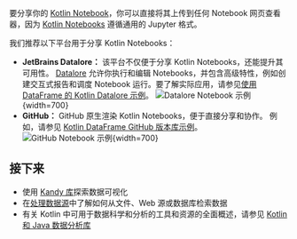 [//]: # (title: 分享你的 Kotlin Notebook)

要分享你的 [Kotlin Notebook](kotlin-notebook-overview.md)，你可以直接将其上传到任何 Notebook 网页查看器，因为 [Kotlin Notebooks](data-analysis-overview.md#notebooks) 遵循通用的 Jupyter 格式。

我们推荐以下平台用于分享 Kotlin Notebooks：

*   **JetBrains Datalore：** 该平台不仅便于分享 Kotlin Notebooks，还能提升其可用性。
    [Datalore](https://datalore.jetbrains.com/) 允许你执行和编辑 Notebooks，并包含高级特性，例如创建交互式报告和调度 Notebook 运行。要了解实际应用，请参见[使用 DataFrame 的 Kotlin Datalore 示例](https://datalore.jetbrains.com/report/static/KQKedA4jDrKu63O53gEN0z/B5YeMMONSAR78FgKQ9yJyW)。
    ![Datalore Notebook 示例](datalore-example.png){width=700}
*   **GitHub：** GitHub 原生渲染 Kotlin Notebooks，便于直接分享和协作。
    例如，请参见 [Kotlin DataFrame GitHub 版本库示例](https://github.com/Kotlin/dataframe/blob/master/examples/notebooks/titanic/Titanic.ipynb)。
    ![GitHub Notebook 示例](github-notebook.png){width=700}

## 接下来

*   使用 [Kandy 库](data-analysis-visualization.md)探索数据可视化
*   在[处理数据源](data-analysis-work-with-data-sources.md)中了解如何从文件、Web 源或数据库检索数据
*   有关 Kotlin 中可用于数据科学和分析的工具和资源的全面概述，请参见 [Kotlin 和 Java 数据分析库](data-analysis-libraries.md)